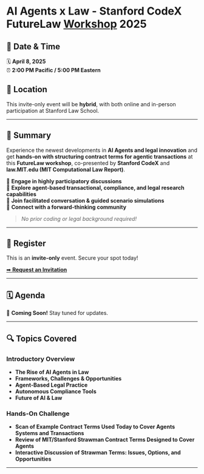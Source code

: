# AI Agents x Law - Stanford CodeX FutureLaw [Workshop](https://computationallaw.org) 2025

## 📅 Date & Time
🗓 **April 8, 2025**  
⏰ **2:00 PM Pacific / 5:00 PM Eastern**  

## 📍 Location
This invite-only event will be **hybrid**, with both online and in-person participation at Stanford Law School.

---

## 🚀 Summary
Experience the newest developments in **AI Agents and legal innovation** and get **hands-on with structuring contract terms for agentic transactions** at this **FutureLaw workshop**, co-presented by **Stanford CodeX** and **law.MIT.edu (MIT Computational Law Report)**.

🔹 **Engage in highly participatory discussions**  
🔹 **Explore agent-based transactional, compliance, and legal research capabilities**  
🔹 **Join facilitated conversation & guided scenario simulations**  
🔹 **Connect with a forward-thinking community**  

> *No prior coding or legal background required!*

---

## 📝 Register
This is an **invite-only** event. Secure your spot today!

[➡ **Request an Invitation**](https://forms.gle/bew2BymfMSf6S8zj6)



---

## 🗓 Agenda
🚧 **Coming Soon!** Stay tuned for updates.

---

## 🔍 Topics Covered

### Introductory Overview
- **The Rise of AI Agents in Law**
- **Frameworks, Challenges & Opportunities**
- **Agent-Based Legal Practice**
- **Autonomous Compliance Tools**
- **Future of AI & Law**

### Hands-On Challenge
- **Scan of Example Contract Terms Used Today to Cover Agents Systems and Transactions**
- **Review of MIT/Stanford Strawman Contract Terms Designed to Cover Agents**
- **Interactive Discussion of Strawman Terms: Issues, Options, and Opportunities**


---
